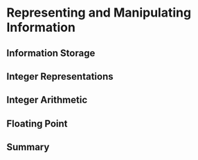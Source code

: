 # Representing and Manipulating Information

## Information Storage

## Integer Representations

## Integer Arithmetic

## Floating Point

## Summary
